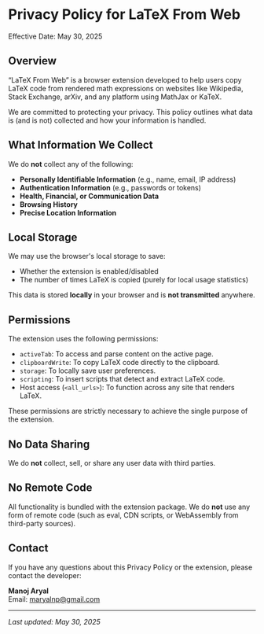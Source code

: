 # Privacy Policy for LaTeX From Web

Effective Date: May 30, 2025

## Overview

“LaTeX From Web” is a browser extension developed to help users copy LaTeX code from rendered math expressions on websites like Wikipedia, Stack Exchange, arXiv, and any platform using MathJax or KaTeX.

We are committed to protecting your privacy. This policy outlines what data is (and is not) collected and how your information is handled.

## What Information We Collect

We do **not** collect any of the following:

- **Personally Identifiable Information** (e.g., name, email, IP address)
- **Authentication Information** (e.g., passwords or tokens)
- **Health, Financial, or Communication Data**
- **Browsing History**
- **Precise Location Information**

## Local Storage

We may use the browser's local storage to save:

- Whether the extension is enabled/disabled
- The number of times LaTeX is copied (purely for local usage statistics)

This data is stored **locally** in your browser and is **not transmitted** anywhere.

## Permissions

The extension uses the following permissions:

- `activeTab`: To access and parse content on the active page.
- `clipboardWrite`: To copy LaTeX code directly to the clipboard.
- `storage`: To locally save user preferences.
- `scripting`: To insert scripts that detect and extract LaTeX code.
- Host access (`<all_urls>`): To function across any site that renders LaTeX.

These permissions are strictly necessary to achieve the single purpose of the extension.

## No Data Sharing

We do **not** collect, sell, or share any user data with third parties.

## No Remote Code

All functionality is bundled with the extension package. We do **not** use any form of remote code (such as eval, CDN scripts, or WebAssembly from third-party sources).

## Contact

If you have any questions about this Privacy Policy or the extension, please contact the developer:

**Manoj Aryal**  
Email: maryalnp@gmail.com

---

_Last updated: May 30, 2025_
